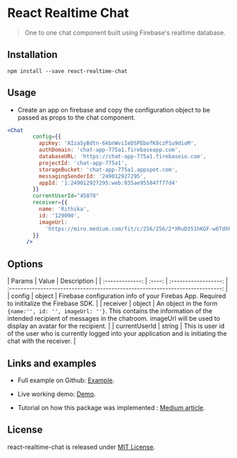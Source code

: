 # React Realtime Chat
> One to one chat component built using Firebase's realtime database.

## Installation
`npm install --save react-realtime-chat`

## Usage

- Create an app on firebase and copy the configuration object to be passed as props to the chat component.
  
```jsx harmony
<Chat
        config={{
          apiKey: 'AIzaSyBdtn-6kbnWviIeDSPEbofK8czP1u9dioM',
          authDomain: 'chat-app-775a1.firebaseapp.com',
          databaseURL: 'https://chat-app-775a1.firebaseio.com',
          projectId: 'chat-app-775a1',
          storageBucket: 'chat-app-775a1.appspot.com',
          messagingSenderId: '249012927295',
          appId: '1:249012927295:web:035ae95584ff77d4'
        }}
        currentUserId="45878"
        receiver={{
          name: 'Rithika',
          id: '129090',
          imageUrl:
            'https://miro.medium.com/fit/c/256/256/2*XRuD351hKGF-w6TdhF0wVw.jpeg'
        }}
      />
  ```

## Options

|     Params      | Value  |     Description      |
| :-------------: | :----: | :------------------: | :---------------------------------------------------------------------------: |
|       config       | object | Firebase configuration info of your Firebas App. Required to inititalize the Firebase SDK. |
|      receiver       | object |  An object in the form `{name:'', id: '', imageUrl: ''}`. This contains the information of the intended recipient of messages in the chatroom. imageUrl will be used to display an avatar for the recipient. |
|    currentUserId     | string | This is user id of the user who is currently logged into your application and is initiating the chat with the receiver. |

## Links and examples

- Full example on Github: [Example](https://github.com/rithikachowta08/react-realtime-chat/tree/master/src).

- Live working demo: [Demo]().

- Tutorial on how this package was implemented : [Medium article]().

## License

react-realtime-chat is released under [MIT License](https://opensource.org/licenses/MIT).

